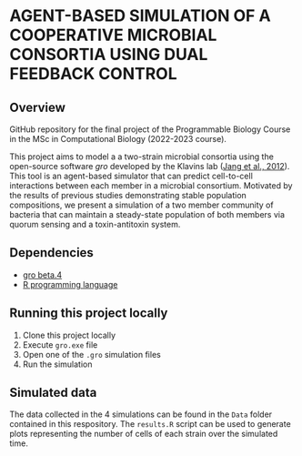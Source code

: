 # AGENT-BASED SIMULATION OF A COOPERATIVE MICROBIAL CONSORTIA USING DUAL FEEDBACK CONTROL

## Overview

GitHub repository for the final project of the Programmable Biology Course in the MSc in Computational Biology (2022-2023 course). 

This project aims to model a a two-strain microbial consortia using the open-source software *gro* developed by the Klavins lab (<a href="https://doi.org/10.1021/acssynbio.7b00003" title="gro paper">Jang et al., 2012</a>). This tool is an agent-based simulator that can predict cell-to-cell interactions between each member in a microbial consortium. Motivated by the results of previous studies demonstrating stable population compositions, we present a simulation of a two member community of bacteria that can maintain a steady-state population of both members via quorum sensing and a toxin-antitoxin system.

## Dependencies 

- <a href="http://depts.washington.edu/soslab/gro/download.php" title="gro">gro beta.4</a>
- <a href="https://cran.r-project.org/bin/windows/base/" title="gro">R programming language</a>

## Running this project locally

1. Clone this project locally
2. Execute `gro.exe` file
3. Open one of the `.gro` simulation files 
4. Run the simulation

## Simulated data

The data collected in the 4 simulations can be found in the `Data` folder contained in this respository. The `results.R` script can be used to generate plots representing the number of cells of each strain over the simulated time. 

